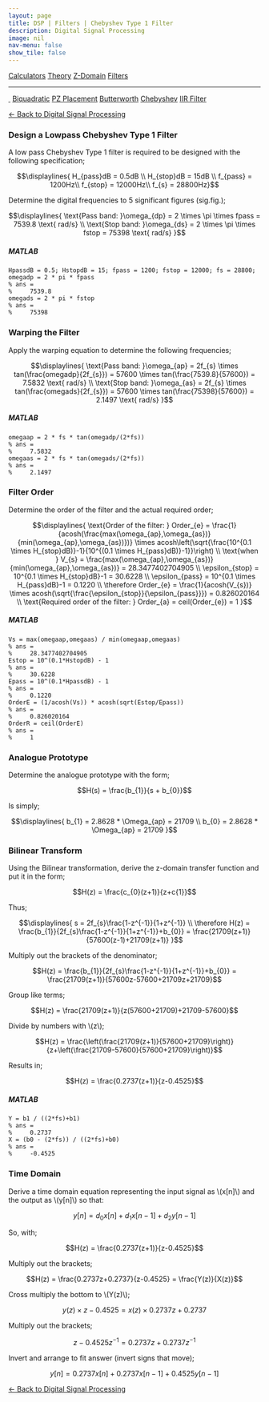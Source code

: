 ```yaml
---
layout: page
title: DSP | Filters | Chebyshev Type 1 Filter
description: Digital Signal Processing
image: nil
nav-menu: false
show_tile: false
---
```


<script type="text/javascript" id="MathJax-script" async
  src="https://cdn.jsdelivr.net/npm/mathjax@3/es5/tex-mml-chtml.js">
</script>
<script>
MathJax = {
  tex: {
    inlineMath: [['\\(', '\\)']]
  }
};
</script>

<a href="../calculators.html" class="button small">Calculators</a>
<a href="../theory" class="button small">Theory</a>
<a href="../z-domain" class="button small">Z-Domain</a>
<a href="../filters" class="button special small">Filters</a>

<hr />

<a href="./" style="border-bottom: none;"><i class="icon fa-home">&nbsp;</i></a>
<a href="biquad.html" class="button small">Biquadratic</a>
<a href="pz-placement.html" class="button small">PZ Placement</a>
<a href="butterworth.html" class="button small">Butterworth</a>
<a href="chebyshev-type-1.html" class="button special small">Chebyshev</a>
<a href="iir-filter.html" class="button small">IIR Filter</a>

<a href="/digital-signal-processing">&#x2190; Back to Digital Signal Processing</a>

### Design a Lowpass Chebyshev Type 1 Filter

A low pass Chebyshev Type 1 filter is required to be designed with the following specification;

$$\displaylines{
H_{pass}dB = 0.5dB \\
H_{stop}dB = 15dB \\
f_{pass} = 1200Hz\\
f_{stop} = 12000Hz\\
f_{s} = 28800Hz}$$

Determine the digital frequencies to 5 significant figures (sig.fig.);

$$\displaylines{
\text{Pass band: }\omega_{dp} = 2 \times \pi \times fpass = 7539.8 \text{ rad/s} \\
\text{Stop band: }\omega_{ds} = 2 \times \pi \times fstop = 75398 \text{ rad/s}
}$$

##### MATLAB

    HpassdB = 0.5; HstopdB = 15; fpass = 1200; fstop = 12000; fs = 28800;
    omegadp = 2 * pi * fpass
    % ans =
    %     7539.8
    omegads = 2 * pi * fstop
    % ans =
    %     75398

### Warping the Filter

Apply the warping equation to determine the following frequencies;

$$\displaylines{
\text{Pass band: }\omega_{ap} = 2f_{s} \times tan(\frac{omegadp}{2f_{s}}) = 57600 \times tan(\frac{7539.8}{57600}) = 7.5832 \text{ rad/s} \\
\text{Stop band: }\omega_{as} = 2f_{s} \times tan(\frac{omegads}{2f_{s}}) = 57600 \times tan(\frac{75398}{57600}) = 2.1497 \text{ rad/s}
}$$

##### MATLAB

    omegaap = 2 * fs * tan(omegadp/(2*fs))
    % ans =
    %     7.5832
    omegaas = 2 * fs * tan(omegads/(2*fs))
    % ans =
    %     2.1497

### Filter Order

Determine the order of the filter and the actual required order;

$$\displaylines{
\text{Order of the filter: } Order_{e} = \frac{1}{acosh(\frac{max(\omega_{ap},\omega_{as})}{min(\omega_{ap},\omega_{as})})} \times acosh\left(\sqrt{\frac{10^{0.1 \times H_{stop}dB)}-1}{10^{(0.1 \times H_{pass}dB)}-1}}\right) \\
\text{when } V_{s} = \frac{max(\omega_{ap},\omega_{as})}{min(\omega_{ap},\omega_{as})} = 28.3477402704905 \\
\epsilon_{stop} = 10^{0.1 \times H_{stop}dB}-1 = 30.6228 \\
\epsilon_{pass} = 10^{0.1 \times H_{pass}dB}-1 = 0.1220 \\
\therefore Order_{e} = \frac{1}{acosh(V_{s})} \times acosh(\sqrt{\frac{\epsilon_{stop}}{\epsilon_{pass}}}) = 0.826020164 \\
\text{Required order of the filter: } Order_{a} = ceil(Order_{e}) = 1
}$$

##### MATLAB

    Vs = max(omegaap,omegaas) / min(omegaap,omegaas)
    % ans =
    %     28.3477402704905
    Estop = 10^(0.1*HstopdB) - 1
    % ans =
    %     30.6228
    Epass = 10^(0.1*HpassdB) - 1
    % ans =
    %     0.1220
    OrderE = (1/acosh(Vs)) * acosh(sqrt(Estop/Epass))
    % ans =
    %     0.826020164
    OrderR = ceil(OrderE)
    % ans =
    %     1

### Analogue Prototype

Determine the analogue prototype with the form;

$$H(s) = \frac{b_{1}}{s + b_{0}}$$

Is simply;

$$\displaylines{
b_{1} = 2.8628 * \Omega_{ap} = 21709 \\
b_{0} = 2.8628 * \Omega_{ap} = 21709
}$$

### Bilinear Transform

Using the Bilinear transformation, derive the z-domain transfer function and put it in the form;

$$H(z) = \frac{c_{0}(z+1)}{z+c{1}}$$

Thus;

$$\displaylines{
s = 2f_{s}\frac{1-z^{-1}}{1+z^{-1}} \\
\therefore H(z) = \frac{b_{1}}{2f_{s}\frac{1-z^{-1}}{1+z^{-1}}+b_{0}} = \frac{21709(z+1)}{57600(z-1)+21709(z+1)}
}$$

Multiply out the brackets of the denominator;

$$H(z) = \frac{b_{1}}{2f_{s}\frac{1-z^{-1}}{1+z^{-1}}+b_{0}} = \frac{21709(z+1)}{57600z-57600+21709z+21709}$$

Group like terms;

$$H(z) = \frac{21709(z+1)}{z(57600+21709)+21709-57600}$$

Divide by numbers with \\(z\\);

$$H(z) = \frac{\left(\frac{21709(z+1)}{57600+21709}\right)}{z+\left(\frac{21709-57600}{57600+21709}\right)}$$

Results in;

$$H(z) = \frac{0.2737(z+1)}{z-0.4525}$$

##### MATLAB

    Y = b1 / ((2*fs)+b1)
    % ans =
    %     0.2737
    X = (b0 - (2*fs)) / ((2*fs)+b0)
    % ans =
    %     -0.4525

### Time Domain

Derive a time domain equation representing the input signal as \\(x[n]\\) and the output as \\(y[n]\\) so that:

$$y[n] = d_{0}x[n] + d_{1}x[n-1] + d_{2}y[n-1]$$

So, with;

$$H(z) = \frac{0.2737(z+1)}{z-0.4525}$$

Multiply out the brackets;

$$H(z) = \frac{0.2737z+0.2737}{z-0.4525} = \frac{Y(z)}{X(z)}$$

Cross multiply the bottom to \\(Y(z)\\);

$$y(z) \times z-0.4525 = x(z) \times 0.2737z+0.2737$$

Multiply out the brackets;

$$z - 0.4525z^{-1} = 0.2737z + 0.2737z^{-1}$$

Invert and arrange to fit answer (invert signs that move);

$$y[n] = 0.2737x[n] + 0.2737x[n-1] + 0.4525y[n-1]$$

<a href="/digital-signal-processing">&#x2190; Back to Digital Signal Processing</a>